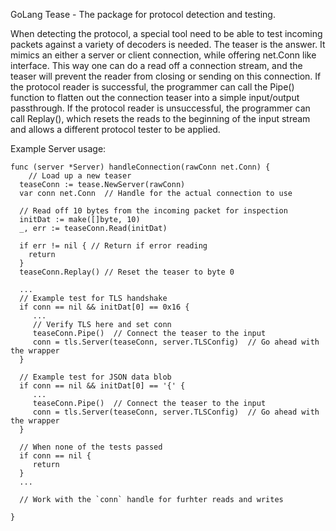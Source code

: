 GoLang Tease - The package for protocol detection and testing.

When detecting the protocol, a special tool need to be able to test incoming
packets against a variety of decoders is needed.  The teaser is the answer.  It
mimics an either a server or client connection, while offering net.Conn like
interface.  This way one can do a read off a connection stream, and the teaser
will prevent the reader from closing or sending on this connection.  If the
protocol reader is successful, the programmer can call the Pipe() function to
flatten out the connection teaser into a simple input/output passthrough.  If
the protocol reader is unsuccessful, the programmer can call Replay(), which
resets the reads to the beginning of the input stream and allows a different
protocol tester to be applied.

Example Server usage:
```
func (server *Server) handleConnection(rawConn net.Conn) {
	// Load up a new teaser
  teaseConn := tease.NewServer(rawConn)
  var conn net.Conn  // Handle for the actual connection to use

  // Read off 10 bytes from the incoming packet for inspection
  initDat := make([]byte, 10)
  _, err := teaseConn.Read(initDat)

  if err != nil { // Return if error reading
    return
  }
  teaseConn.Replay() // Reset the teaser to byte 0

  ...
  // Example test for TLS handshake
  if conn == nil && initDat[0] == 0x16 {
     ...
     // Verify TLS here and set conn
     teaseConn.Pipe()  // Connect the teaser to the input
     conn = tls.Server(teaseConn, server.TLSConfig)  // Go ahead with the wrapper
  }

  // Example test for JSON data blob
  if conn == nil && initDat[0] == '{' {
     ...
     teaseConn.Pipe()  // Connect the teaser to the input
     conn = tls.Server(teaseConn, server.TLSConfig)  // Go ahead with the wrapper
  }

  // When none of the tests passed
  if conn == nil {
     return
  }
  ...

  // Work with the `conn` handle for furhter reads and writes

}
```


